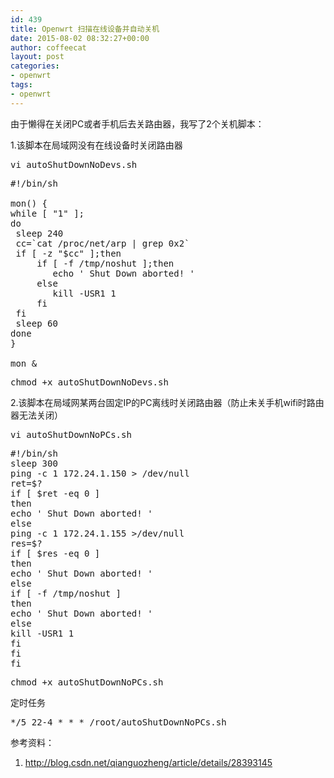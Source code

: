 ```yaml
---
id: 439
title: Openwrt 扫描在线设备并自动关机
date: 2015-08-02 08:32:27+00:00
author: coffeecat
layout: post
categories:
- openwrt
tags:
- openwrt
---
```

由于懒得在关闭PC或者手机后去关路由器，我写了2个关机脚本：

1.该脚本在局域网没有在线设备时关闭路由器

<pre class="lang:sh decode:true " >vi autoShutDownNoDevs.sh </pre>

<pre class="lang:vim decode:true " >#!/bin/sh

mon() {
while [ "1" ];
do
 sleep 240
 cc=`cat /proc/net/arp | grep 0x2`
 if [ -z "$cc" ];then
     if [ -f /tmp/noshut ];then
        echo ' Shut Down aborted! '
     else
        kill -USR1 1
     fi
 fi
 sleep 60
done
}

mon &</pre>

<pre class="lang:sh decode:true " >chmod +x autoShutDownNoDevs.sh</pre>

2.该脚本在局域网某两台固定IP的PC离线时关闭路由器（防止未关手机wifi时路由器无法关闭）

<pre class="lang:sh decode:true " >vi autoShutDownNoPCs.sh</pre>

<pre class="lang:vim decode:true " >#!/bin/sh
sleep 300
ping -c 1 172.24.1.150 &gt; /dev/null
ret=$?
if [ $ret -eq 0 ]
then
echo ' Shut Down aborted! '
else
ping -c 1 172.24.1.155 &gt;/dev/null
res=$?
if [ $res -eq 0 ]
then
echo ' Shut Down aborted! '
else
if [ -f /tmp/noshut ]
then
echo ' Shut Down aborted! '
else
kill -USR1 1
fi
fi
fi
</pre>

<pre class="lang:sh decode:true " >chmod +x autoShutDownNoPCs.sh</pre>

定时任务

<pre class="lang:vim decode:true " >*/5 22-4 * * * /root/autoShutDownNoPCs.sh</pre>

参考资料：  
1. http://blog.csdn.net/qianguozheng/article/details/28393145